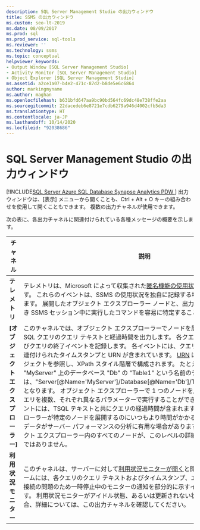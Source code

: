 ```yaml
---
description: SQL Server Management Studio の出力ウィンドウ
title: SSMS の出力ウィンドウ
ms.custom: seo-lt-2019
ms.date: 08/09/2017
ms.prod: sql
ms.prod_service: sql-tools
ms.reviewer: ''
ms.technology: ssms
ms.topic: conceptual
helpviewer_keywords:
- Output Window [SQL Server Management Studio]
- Activity Monitor [SQL Server Management Studio]
- Object Explorer [SQL Server Management Studio]
ms.assetid: a2ce1a07-b4e2-471c-87d2-b8de5e6c6864
author: markingmyname
ms.author: maghan
ms.openlocfilehash: b631bfd647aa9bc90bd564fc69dc48e738ffe2aa
ms.sourcegitcommit: 22dacedeb6e8721e7cdb6279a946d4002cfb5da3
ms.translationtype: HT
ms.contentlocale: ja-JP
ms.lasthandoff: 10/14/2020
ms.locfileid: "92038686"
---
```

# <a name="output-window-in-sql-server-management-studio"></a>SQL Server Management Studio の出力ウィンドウ
[!INCLUDE[SQL Server Azure SQL Database Synapse Analytics PDW ](../includes/applies-to-version/sql-asdb-asdbmi-asa-pdw.md)]
出力ウィンドウは、[表示] メニューから開くことも、Ctrl + Alt + O キーの組み合わせを使用して開くこともできます。 複数の出力チャネルが使用できます。

次の表に、各出力チャネルに関連付けられている各種メッセージの概要を示します。

|チャネル|説明|
|-----------|---------------|  
|**テレメトリ**|テレメトリは、Microsoft によって収集された[匿名機能の使用状況データ](sql-server-management-studio-ssms.md)のストリームです。 これらのイベントは、SSMS の使用状況を独自に記録する場合に役立つ可能性があります。 展開したオブジェクト エクスプローラー ノードと、出力ウィンドウが開いていたとき SSMS セッション中に実行したコマンドを容易に特定することができます。|
|**[オブジェクト エクスプローラー]**|このチャネルでは、オブジェクト エクスプローラーでノードを展開するのに必要とされる SQL クエリのクエリ テキストと経過時間を出力します。 各クエリは、クエリの開始およびクエリの終了イベントを記録します。 各イベントには、クエリ対象のエンティティに関連付けられたタイムスタンプと URN が含まれています。 [URN](/previous-versions/sql/sql-server-2005/ms220608(v=sql.90)) は基になる SQL 管理オブジェクトを参照し、XPath スタイル階層で構成されます。 たとえば、サーバー "MyServer" 上のデータベース "Db" の "Table1" という名前のテーブルの URN の場合は、"Server[@Name='MyServer']/Database[@Name='Db']/Table[/@Name='Table1']" となります。 オブジェクト エクスプローラーで 1 つのノードを展開すると、このようなクエリを複数、それぞれ異なるパラメーターで実行することができます。 クエリの終了イベントには、TSQL テキストと共にクエリの経過時間が含まれます。 オブジェクト エクスプローラーが特定のノードを展開するのにいつもより時間がかかるような場合、このクエリ データがサーバー パフォーマンスの分析に有用な場合があります。 **注** - 展開時にオブジェクト エクスプローラー内のすべてのノードが、このレベルの詳細なクエリを提供するわけではありません。|
|**利用状況モニター**|このチャネルは、サーバーに対して[利用状況モニターが開く](../relational-databases/performance-monitor/activity-monitor.md)と開始されます。 このストリームには、各クエリのクエリ テキストおよびタイムスタンプ、エラー メッセージ、および接続の問題のため一時停止中のモニターの通知を部分的に示すイベントが含まれています。 利用状況モニターがアイドル状態、あるいは更新されない状況にあると思われる場合、詳細については、この出力チャネルを確認してください。|